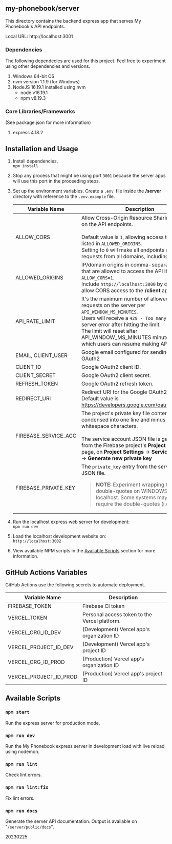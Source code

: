 ## my-phonebook/server

This directory contains the backend express app that serves My Phonebook's API endpoints.

Local URL: http://localhost:3001

### Dependencies

The following dependecies are used for this project. Feel free to experiment using other dependencies and versions.

1. Windows 64-bit OS
2. nvm version 1.1.9 (for Windows)
3. NodeJS 16.19.1 installed using nvm
   - node v16.19.1
   - npm v8.19.3

### Core Libraries/Frameworks

(See package.json for more information)

1. express 4.18.2

## Installation and Usage

1. Install dependencies.<br>
`npm install`

2. Stop any process that might be using port `3001` because the server apps will use this port in the proceeding steps.

3. Set up the environment variables. Create a `.env `file inside the **/server** directory with reference to the `.env.example` file.<br>

   | Variable Name        | Description                                                                                                                                                                                                                                                                                        |
   | -------------------- | -------------------------------------------------------------------------------------------------------------------------------------------------------------------------------------------------------------------------------------------------------------------------------------------------- |
   | ALLOW_CORS           | Allow Cross-Origin Resource Sharing (CORS) on the API endpoints.<br><br>Default value is `1`, allowing access to domains listed in `ALLOWED_ORIGINS`.<br> Setting to `0` will make all endpoints accept requests from all domains, including Postman.                                              |
   | ALLOWED_ORIGINS      | IP/domain origins in comma-separated values that are allowed to access the API if `ALLOW_CORS=1`.<br> Include `http://localhost:3000` by default to allow CORS access to the **/client** app.                                                                                                      |
   | API_RATE_LIMIT       | It's the maximum number of allowed API requests on the server per `API_WINDOW_MS_MINUTES`. <br>Users will receive a `429 - Too many requests` server error after hitting the limit.<br>The limit will reset after API_WINDOW_MS_MINUTES minutes, after which users can resume making API requests. |
   | EMAIL, CLIENT_USER   | Google email configured for sending email and OAuth2                                                                                                                                                                                                                                               |
   | CLIENT_ID            | Google OAuth2 client ID.                                                                                                                                                                                                                                                                           |
   | CLIENT_SECRET        | Google OAuth2 client secret.                                                                                                                                                                                                                                                                       |
   | REFRESH_TOKEN        | Google OAuth2 refresh token.                                                                                                                                                                                                                                                                       |
   | REDIRECT_URI         | Redirect URI for the Google OAuth2 exchange.<br>Default value is https://developers.google.com/oauthplayground                                                                                                                                                                                     |
   | FIREBASE_SERVICE_ACC | The project's private key file contents, condensed into one line and minus all whitespace characters.<br><br>The service account JSON file is generated from the Firebase project's **Project Settings** page, on **Project Settings** -> **Service accounts** -> **Generate new private key**     |
   | FIREBASE_PRIVATE_KEY | The `private_key` entry from the service account JSON file.<br> <blockquote> **NOTE:** Experiment wrapping this value in double-quotes on WINDOWS OS localhost. Some systems may or may not require the double-quotes (i.e., Ubuntu).</blockquote>                                                 |

4. Run the localhost express web server for development:<br>
`npm run dev`

1. Load the localhost development website on:<br>
`http://localhost:3002`

1. View available NPM scripts in the [Available Scripts](#available-scripts) section for more information.

## GitHub Actions Variables

GitHub Actions use the following secrets to automate deployment.

| Variable Name          | Description                                   |
| ---------------------- | --------------------------------------------- |
| FIREBASE_TOKEN         | Firebase CI token                             |
| VERCEL_TOKEN           | Personal access token to the Vercel platform. |
| VERCEL_ORG_ID_DEV      | (Development) Vercel app's organization ID    |
| VERCEL_PROJECT_ID_DEV  | (Development) Vercel app's project ID         |
| VERCEL_ORG_ID_PROD     | (Production) Vercel app's organization ID     |
| VERCEL_PROJECT_ID_PROD | (Production) Vercel app's project ID          |

## Available Scripts

### `npm start`

Run the express server for production mode.

### `npm run dev`

Run the My Phonebook express server in development load with live reload using nodemon.

### `npm run lint`

Check lint errors.

### `npm run lint:fix`

Fix lint errors.

### `npm run docs`

Generate the server API documentation. Output is available on "`/server/public/docs`".

20230225
